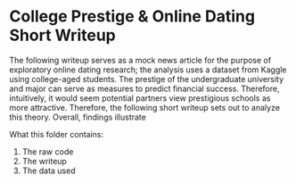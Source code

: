 # College Prestige & Online Dating Short Writeup

The following writeup serves as a mock news article for the purpose of exploratory online dating research; the analysis uses a dataset from Kaggle using college-aged students. The prestige of the undergraduate university and major can serve as measures to predict financial success. Therefore, intuitively, it would seem potential partners view prestigious schools as more attractive. Therefore, the following short writeup sets out to analyze this theory. Overall, findings illustrate 

What this folder contains:

1. The raw code
2. The writeup
3. The data used
